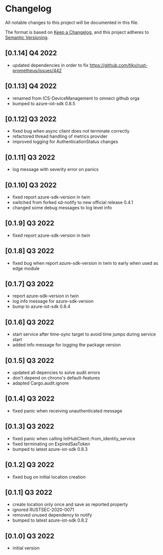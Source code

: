 # Changelog

All notable changes to this project will be documented in this file.

The format is based on [Keep a Changelog](https://keepachangelog.com/en/1.0.0/),
and this project adheres to [Semantic Versioning](https://semver.org/spec/v2.0.0.html).

## [0.1.14] Q4 2022
 - updated dependencies in order to fix https://github.com/tikv/rust-prometheus/issues/442

## [0.1.13] Q4 2022
 - renamed from ICS-DeviceManagement to omnect github orga
 - bumped to azure-iot-sdk 0.8.5

## [0.1.12] Q3 2022
 - fixed bug when async client does not terminate correctly
 - refactored thread handling of metrics provider
 - improved logging for AuthenticationStatus changes

## [0.1.11] Q3 2022
 - log message with severity error on panics

## [0.1.10] Q3 2022
 - fixed report azure-sdk-version in twin
 - switched from forked sd-notify to new official release 0.4.1
 - changed some debug messages to log level info

## [0.1.9] Q3 2022
- fixed report azure-sdk-version in twin

## [0.1.8] Q3 2022
 - fixed bug when report azure-sdk-version in twin to early when used as edge module

## [0.1.7] Q3 2022
 - report azure-sdk-version in twin
 - log info message for azure-sdk-version
 - bump to azure-iot-sdk 0.8.4

## [0.1.6] Q3 2022
 - start service after time-sync target to avoid time jumps during service start
 - added info message for logging the package version

## [0.1.5] Q3 2022
- updated all depencies to solve audit errors
- don't depend on chrono's default-features
- adapted Cargo.audit.ignore

## [0.1.4] Q3 2022
- fixed panic when receiving unauthenticated message

## [0.1.3] Q3 2022
- fixed panic when calling IotHubClient::from_identity_service
- fixed terminating on ExpiredSasToken
- bumped to latest azure-iot-sdk 0.8.3

## [0.1.2] Q3 2022
- fixed bug on initial location creation

## [0.1.1] Q3 2022
- create location only once and save as reported property
- ignored RUSTSEC-2020-0071
- removed unused dependency to notify
- bumped to latest azure-iot-sdk 0.8.2

## [0.1.0] Q3 2022
- initial version
